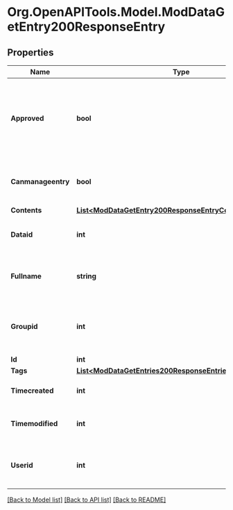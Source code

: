 # Org.OpenAPITools.Model.ModDataGetEntry200ResponseEntry

## Properties

Name | Type | Description | Notes
------------ | ------------- | ------------- | -------------
**Approved** | **bool** | Whether the entry has been approved (if the database is configured in that way). | [default to 0]
**Canmanageentry** | **bool** | Whether the current user can manage this entry | 
**Contents** | [**List&lt;ModDataGetEntry200ResponseEntryContentsInner&gt;**](ModDataGetEntry200ResponseEntryContentsInner.md) |  | [optional] 
**Dataid** | **int** | The database id this record belongs to. | [default to 0]
**Fullname** | **string** | The user who created the entry fullname. | [optional] 
**Groupid** | **int** | The group id this record belongs to (0 for no groups). | [default to 0]
**Id** | **int** | Record id. | 
**Tags** | [**List&lt;ModDataGetEntries200ResponseEntriesInnerTagsInner&gt;**](ModDataGetEntries200ResponseEntriesInnerTagsInner.md) |  | [optional] 
**Timecreated** | **int** | Time the record was created. | [default to 0]
**Timemodified** | **int** | Last time the record was modified. | [default to 0]
**Userid** | **int** | The id of the user who created the record. | [default to 0]

[[Back to Model list]](../README.md#documentation-for-models) [[Back to API list]](../README.md#documentation-for-api-endpoints) [[Back to README]](../README.md)

